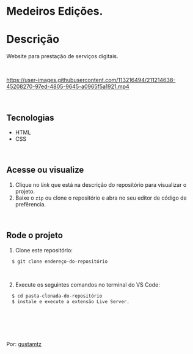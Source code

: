 # Medeiros Edições.

# Descrição 
Website para prestação de serviços digitais.

<br>

https://user-images.githubusercontent.com/113216494/211214638-45208270-97ed-4805-9645-a0965f5a1921.mp4

<br>

## Tecnologias
- HTML
- CSS

<br>

## Acesse ou visualize
1. Clique no *link* que está na descrição do repositório para visualizar o projeto.
2. Baixe o `zip` ou clone o repositório e abra no seu editor de código de prefêrencia.

<br>

## Rode o projeto
1. Clone este repositório:
```sh
  $ git clone endereço-do-repositório
```

<br>

2. Execute os seguintes comandos no terminal do VS Code:
```sh
  $ cd pasta-clonada-do-repositório 
  $ instale e execute a extensão Live Server.
  
```

<br>
<br>
<br> 

Por: <a href="https://github.com/gustamtz"> gustamtz</a>
